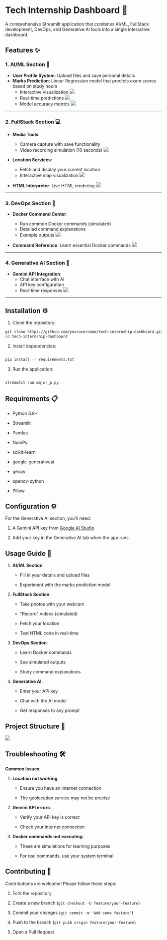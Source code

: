 # Tech Internship Dashboard 🚀

A comprehensive Streamlit application that combines AI/ML, FullStack development, DevOps, and Generative AI tools into a single interactive dashboard.

## Features ✨

### 1. AI/ML Section 🤖
- **User Profile System**: Upload files and save personal details
- **Marks Prediction**: Linear Regression model that predicts exam scores based on study hours
  - Interactive visualization
  ![](screenshot/s1.png)
  - Real-time predictions
  ![](screenshot/s2.png)
  - Model accuracy metrics
  ![](screenshot/s3.png)

---
### 2. FullStack Section 💻
- **Media Tools**:
  - Camera capture with save functionality
  - Video recording simulation (10 seconds)
  ![](screenshot/s4ng)

- **Location Services**:
  - Fetch and display your current location
  - Interactive map visualization
  ![](screenshot/s5png)

- **HTML Interpreter**: Live HTML rendering
![](screenshot/s6.png)

---
### 3. DevOps Section 🐳
- **Docker Command Center**:
  - Run common Docker commands (simulated)
  - Detailed command explanations
  - Example outputs
  ![](screenshot/s7.png)

- **Command Reference**: Learn essential Docker commands
![](screenshot/s8.png)



---
### 4. Generative AI Section 🧠
- **Gemini API Integration**:
  - Chat interface with AI
  - API key configuration
  - Real-time responses
  ![](screenshot/s9.png)


---
## Installation ⚙️

1. Clone the repository:
```bash
git clone https://github.com/yourusername/tech-internship-dashboard.git
cd tech-internship-dashboard
```
2. Install dependencies:
    

```bash

pip install -r requirements.txt
```
3. Run the application:
    

```bash

streamlit run major_p.py
```
## Requirements 📋

- Python 3.8+
    
- Streamlit
    
- Pandas
    
- NumPy
    
- scikit-learn
    
- google-generativeai
    
- geopy
    
- opencv-python
    
- Pillow
    

## Configuration ⚙️

For the Generative AI section, you'll need:

1. A Gemini API key from [Google AI Studio](https://aistudio.google.com/)
    
2. Add your key in the Generative AI tab when the app runs
    

## Usage Guide 📖

1. **AI/ML Section**:
    
    - Fill in your details and upload files
        
    - Experiment with the marks prediction model
        
2. **FullStack Section**:
    
    - Take photos with your webcam
        
    - "Record" videos (simulated)
        
    - Fetch your location
        
    - Test HTML code in real-time
        
3. **DevOps Section**:
    
    - Learn Docker commands
        
    - See simulated outputs
        
    - Study command explanations
        
4. **Generative AI**:
    
    - Enter your API key
        
    - Chat with the AI model
        
    - Get responses to any prompt
        

## Project Structure 📂

![](screenshot/a1.png)

## Troubleshooting 🛠️

**Common Issues:**

1. **Location not working**:
    
    - Ensure you have an internet connection
        
    - The geolocation service may not be precise
        
2. **Gemini API errors**:
    
    - Verify your API key is correct
        
    - Check your internet connection
        
3. **Docker commands not executing**:
    
    - These are simulations for learning purposes
        
    - For real commands, use your system terminal
        

## Contributing 🤝

Contributions are welcome! Please follow these steps:

1. Fork the repository
    
2. Create a new branch (`git checkout -b feature/your-feature`)
    
3. Commit your changes (`git commit -m 'Add some feature'`)
    
4. Push to the branch (`git push origin feature/your-feature`)
    
5. Open a Pull Request
